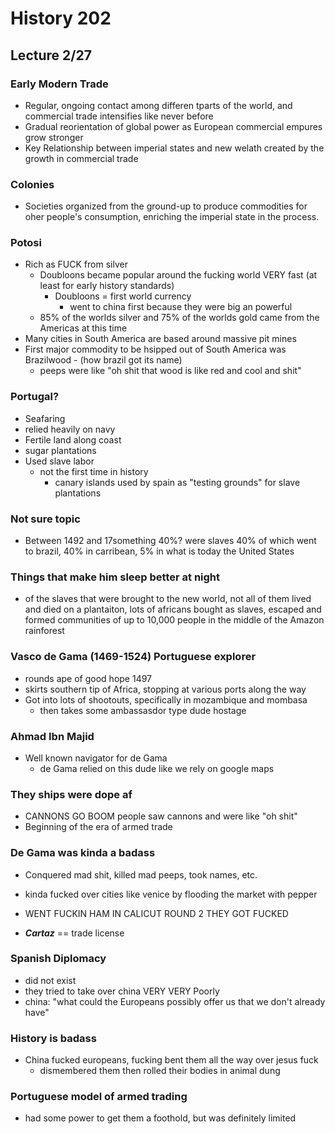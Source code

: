 # History 202 

## Lecture 2/27

### Early Modern Trade 
* Regular, ongoing contact among differen tparts of the world, and commercial trade intensifies like never before
* Gradual reorientation of global power as European commercial empures grow stronger
* Key Relationship between imperial states and new welath created by the growth in commercial trade

### Colonies 
* Societies organized from the ground-up to produce commodities for oher people's consumption, enriching the imperial state in the process. 

### Potosi
* Rich as FUCK from silver
	* Doubloons became popular around the fucking world VERY fast (at least for early history standards) 
		* Doubloons = first world currency
			* went to china first because they were big an powerful
	* 85% of the worlds silver and 75% of the worlds gold came from the Americas at this time
* Many cities in South America are based around massive pit mines
* First major commodity to be hsipped out of South America was Brazilwood - (how brazil got its name)
	* peeps were like "oh shit that wood is like red and cool and shit"

### Portugal?
* Seafaring
* relied heavily on navy
* Fertile land along coast
* sugar plantations
* Used slave labor
	* not the first time in history
		* canary islands used by spain as "testing grounds" for slave plantations
### Not sure topic
* Between 1492 and 17something 40%? were slaves 40% of which went to brazil, 40% in carribean, 5% in what is today the United States

### Things that make him sleep better at night
* of the slaves that were brought to the new world, not all of them lived and died on a plantaiton, lots of africans bought as slaves, escaped and formed communities of up to 10,000 people in the middle of the Amazon rainforest 

### Vasco de Gama (1469-1524) Portuguese explorer
* rounds ape of good hope 1497
* skirts southern tip of Africa, stopping at various ports along the way 
* Got into lots of shootouts, specifically in mozambique and mombasa
	* then takes some ambassasdor type dude hostage

### Ahmad Ibn Majid
* Well known navigator for de Gama
	* de Gama relied on this dude like we rely on google maps 

### They ships were dope af
* CANNONS GO BOOM people saw cannons and were like "oh shit"
* Beginning of the era of armed trade

### De Gama was kinda a badass
* Conquered mad shit, killed mad peeps, took names, etc. 
* kinda fucked over cities like venice by flooding the market with pepper 
* WENT FUCKIN HAM IN CALICUT ROUND 2 THEY GOT FUCKED

* ***Cartaz*** == trade license

### Spanish Diplomacy
* did not exist
* they tried to take over china VERY VERY Poorly
* china: "what could the Europeans possibly offer us that we don't already have"

### History is badass
* China fucked europeans, fucking bent them all the way over jesus fuck
	* dismembered them then rolled their bodies in animal dung

### Portuguese model of armed trading
* had some power to get them a foothold, but was definitely limited
